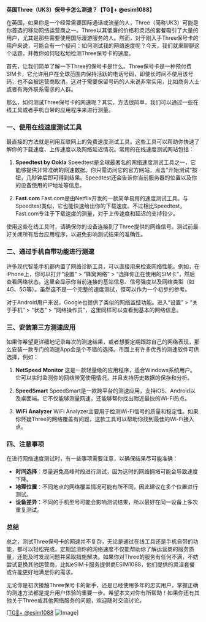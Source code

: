 **英国Three（UK3）保号卡怎么测速？【TG💪+ @esim1088】**

在英国，如果你是一个经常需要国际通话或流量的人，Three（简称UK3）可能是你首选的移动网络运营商之一。Three以其低廉的价格和灵活的套餐吸引了大量的用户，尤其是那些需要使用国际漫游服务的人。然而，对于刚入手Three保号卡的用户来说，可能会有一个疑问：如何测试我的网络速度呢？今天，我们就来聊聊这个话题，并教你如何轻松地检测Three保号卡的速度。

首先，让我们简单了解一下Three的保号卡是什么。Three保号卡是一种预付费SIM卡，它允许用户在全球范围内保持活跃的电话号码，即使长时间不使用该号码，也不会被运营商取消。这对于需要保留号码的人来说非常实用，比如商务人士或者有海外联系需求的人群。

那么，如何测试Three保号卡的网速呢？其实，方法很简单，我们可以通过一些在线工具或者手机自带的应用程序来进行测量。

### **一、使用在线速度测试工具**

最直接的方法就是利用互联网上的免费速度测试工具。这些工具可以帮助你快速了解你的下载速度、上传速度以及网络延迟情况。常用的在线速度测试网站包括：

1. **Speedtest by Ookla**
   Speedtest是全球最著名的网络速度测试工具之一，它能够提供非常准确的网速数据。你只需访问它的官方网站，点击“开始测试”按钮，几秒钟后即可得到结果。Speedtest还会告诉你当前服务器的位置以及你的设备使用的IP地址等信息。

2. **Fast.com**
   Fast.com是由Netflix开发的一款简单易用的速度测试工具。与Speedtest类似，它也能快速给出你的下载速度。不过相比Speedtest，Fast.com专注于下载速度的测量，对于上传速度和延迟的支持较少。

使用这些在线工具时，请确保你的设备连接到了Three提供的网络信号。测试前最好关闭所有后台应用程序，以避免影响测试结果的准确性。

### **二、通过手机自带功能进行测速**

许多现代智能手机都内置了网络诊断工具，可以直接用来检查网络性能。例如，在iPhone上，你可以打开“设置” > “蜂窝网络” > “选择你正在使用的SIM卡”，然后查看网络状态。这里会显示你当前连接的基站信息、信号强度以及网络类型（如4G、5G等）。虽然这不是一个完整的速度测试，但可以作为一个初步的参考。

对于Android用户来说，Google也提供了类似的网络监控功能。进入“设置” > “关于手机” > “状态” > “网络操作员”，这里同样可以查看到基本的网络信息。

### **三、安装第三方测速应用**

如果你希望更详细地记录每次的测速结果，或者想要定期跟踪自己的网络表现，那么安装一款专门的测速App会是个不错的选择。市面上有许多优秀的测速软件可供选择，例如：

1. **NetSpeed Monitor**
   这是一款轻量级的应用程序，适合Windows系统用户。它可以实时监测你的网络带宽使用情况，并且支持历史数据的保存和分析。

2. **SpeedSmart**
   SpeedSmart是一款跨平台的测速应用，支持iOS、Android以及桌面端。它不仅能够测量网速，还能够帮你找出附近最快的Wi-Fi热点。

3. **WiFi Analyzer**
   WiFi Analyzer主要用于检测Wi-Fi信号的质量和稳定性。如果你怀疑Three的网络覆盖有问题，这款工具可以帮助你找到最佳的Wi-Fi接入点。

### **四、注意事项**

在进行网络速度测试时，有一些事项需要注意，以确保结果尽可能准确：

- **时间选择**：尽量避免高峰时段进行测试，因为这时的网络拥堵可能会导致速度下降。
- **地理位置**：不同地点的网络覆盖情况可能有所不同，因此建议在多个位置进行测试。
- **设备差异**：不同的手机型号可能会影响测试结果，所以最好在同一设备上多次重复测试。

### **总结**

总之，测试Three保号卡的网速并不复杂，无论是通过在线工具还是手机自带的功能，都可以轻松完成。定期监测你的网络速度不仅能帮助你了解运营商的服务质量，还能及时发现问题并采取措施解决。如果你对Three的服务有任何不满，不妨尝试更换其他运营商，比如eSIM卡服务提供商ESIM1088，他们提供的灵活套餐或许能更好地满足你的需求。

无论你是初次接触Three保号卡的新手，还是已经使用多年的忠实用户，掌握正确的测速方法都是提升用户体验的重要一步。希望本文对你有所帮助！如果你还有其他关于Three或其他网络服务的问题，欢迎随时交流讨论。

[[TG💪+ @esim1088](https://t.me/s/esim1088) ![Image](https://i.postimg.cc/4NQfJmqS/Snipaste-2025-05-13-00-14-12.png)]